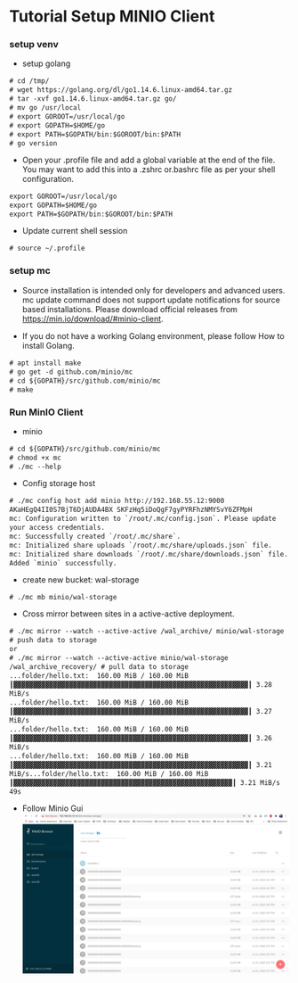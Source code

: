 # Tutorial Setup MINIO Client

### setup venv
- setup golang
```
# cd /tmp/
# wget https://golang.org/dl/go1.14.6.linux-amd64.tar.gz
# tar -xvf go1.14.6.linux-amd64.tar.gz go/
# mv go /usr/local
# export GOROOT=/usr/local/go
# export GOPATH=$HOME/go
# export PATH=$GOPATH/bin:$GOROOT/bin:$PATH
# go version
```

- Open your .profile file and add a global variable at the end of the file. You may want to add this into a .zshrc or.bashrc file as per your shell configuration.
```
export GOROOT=/usr/local/go
export GOPATH=$HOME/go
export PATH=$GOPATH/bin:$GOROOT/bin:$PATH
```

- Update current shell session
```
# source ~/.profile
```


### setup mc

- Source installation is intended only for developers and advanced users. mc update command does not support update notifications for source based installations. Please download official releases from https://min.io/download/#minio-client.

- If you do not have a working Golang environment, please follow How to install Golang.
```
# apt install make
# go get -d github.com/minio/mc
# cd ${GOPATH}/src/github.com/minio/mc
# make
```

### Run MinIO Client
- minio
```
# cd ${GOPATH}/src/github.com/minio/mc
# chmod +x mc
# ./mc --help
```

- Config storage host
```
# ./mc config host add minio http://192.168.55.12:9000  AKaHEgQ4II0S7BjT6DjAUDA4BX SKFzHq5iDoQgF7gyPYRFhzNMYSvY6ZFMpH
mc: Configuration written to `/root/.mc/config.json`. Please update your access credentials.
mc: Successfully created `/root/.mc/share`.
mc: Initialized share uploads `/root/.mc/share/uploads.json` file.
mc: Initialized share downloads `/root/.mc/share/downloads.json` file.
Added `minio` successfully.
```

- create new bucket: wal-storage
```
# ./mc mb minio/wal-storage
```

- Cross mirror between sites in a active-active deployment.
```
# ./mc mirror --watch --active-active /wal_archive/ minio/wal-storage # push data to storage
or
# ./mc mirror --watch --active-active minio/wal-storage /wal_archive_recovery/ # pull data to storage
...folder/hello.txt:  160.00 MiB / 160.00 MiB ┃▓▓▓▓▓▓▓▓▓▓▓▓▓▓▓▓▓▓▓▓▓▓▓▓▓▓▓▓▓▓▓▓▓▓▓▓▓▓▓▓▓▓▓▓▓▓▓▓▓▓▓▓▓▓▓▓▓▓▓┃ 3.28 MiB/s
...folder/hello.txt:  160.00 MiB / 160.00 MiB ┃▓▓▓▓▓▓▓▓▓▓▓▓▓▓▓▓▓▓▓▓▓▓▓▓▓▓▓▓▓▓▓▓▓▓▓▓▓▓▓▓▓▓▓▓▓▓▓▓▓▓▓▓▓▓▓▓▓▓▓┃ 3.27 MiB/s
...folder/hello.txt:  160.00 MiB / 160.00 MiB ┃▓▓▓▓▓▓▓▓▓▓▓▓▓▓▓▓▓▓▓▓▓▓▓▓▓▓▓▓▓▓▓▓▓▓▓▓▓▓▓▓▓▓▓▓▓▓▓▓▓▓▓▓▓▓▓▓▓▓▓┃ 3.26 MiB/s
...folder/hello.txt:  160.00 MiB / 160.00 MiB ┃▓▓▓▓▓▓▓▓▓▓▓▓▓▓▓▓▓▓▓▓▓▓▓▓▓▓▓▓▓▓▓▓▓▓▓▓▓▓▓▓▓▓▓▓▓▓▓▓▓▓▓▓▓▓▓▓▓▓▓┃ 3.21 MiB/s...folder/hello.txt:  160.00 MiB / 160.00 MiB ┃▓▓▓▓▓▓▓▓▓▓▓▓▓▓▓▓▓▓▓▓▓▓▓▓▓▓▓▓▓▓▓▓▓▓▓▓▓▓▓▓▓▓▓▓▓▓▓▓▓▓▓▓▓▓▓┃ 3.21 MiB/s 49s
```

- Follow Minio Gui
![minio_gui](./images/wal_storage.png)

